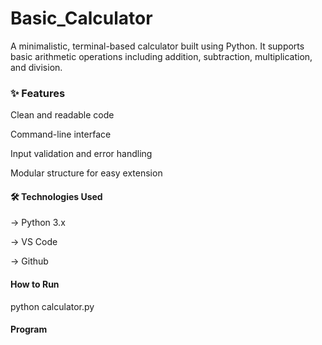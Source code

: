 # Basic_Calculator

A minimalistic, terminal-based calculator built using Python. It supports basic arithmetic operations including addition, subtraction, multiplication, and division.

### ✨ Features
Clean and readable code

Command-line interface

Input validation and error handling

Modular structure for easy extension

#### 🛠️ Technologies Used
-> Python 3.x

-> VS Code

-> Github

#### How to Run 

python calculator.py

#### Program
